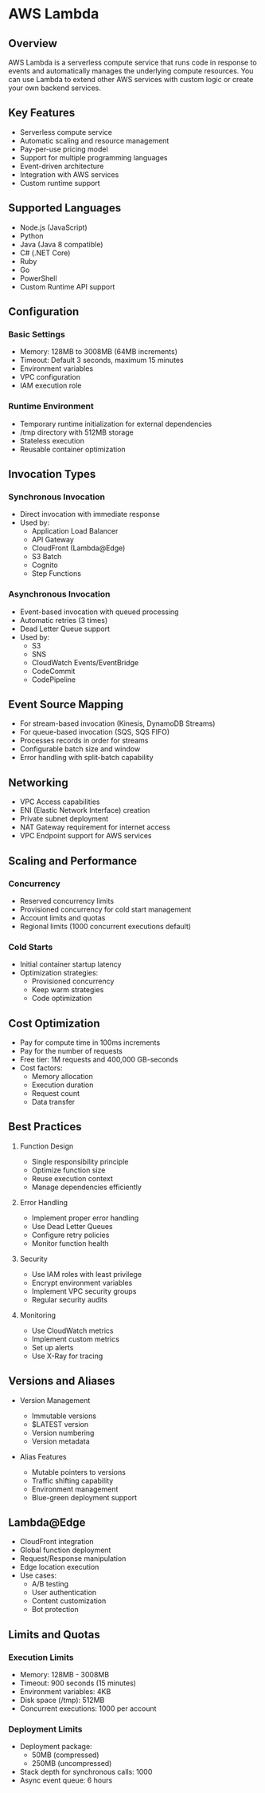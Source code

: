 # AWS Lambda

## Overview

AWS Lambda is a serverless compute service that runs code in response to events and automatically manages the underlying compute resources. You can use Lambda to extend other AWS services with custom logic or create your own backend services.

## Key Features
- Serverless compute service
- Automatic scaling and resource management
- Pay-per-use pricing model
- Support for multiple programming languages
- Event-driven architecture
- Integration with AWS services
- Custom runtime support

## Supported Languages
- Node.js (JavaScript)
- Python
- Java (Java 8 compatible)
- C# (.NET Core)
- Ruby
- Go
- PowerShell
- Custom Runtime API support

## Configuration

### Basic Settings
- Memory: 128MB to 3008MB (64MB increments)
- Timeout: Default 3 seconds, maximum 15 minutes
- Environment variables
- VPC configuration
- IAM execution role

### Runtime Environment
- Temporary runtime initialization for external dependencies
- /tmp directory with 512MB storage
- Stateless execution
- Reusable container optimization

## Invocation Types

### Synchronous Invocation
- Direct invocation with immediate response
- Used by:
  - Application Load Balancer
  - API Gateway
  - CloudFront (Lambda@Edge)
  - S3 Batch
  - Cognito
  - Step Functions

### Asynchronous Invocation
- Event-based invocation with queued processing
- Automatic retries (3 times)
- Dead Letter Queue support
- Used by:
  - S3
  - SNS
  - CloudWatch Events/EventBridge
  - CodeCommit
  - CodePipeline

## Event Source Mapping
- For stream-based invocation (Kinesis, DynamoDB Streams)
- For queue-based invocation (SQS, SQS FIFO)
- Processes records in order for streams
- Configurable batch size and window
- Error handling with split-batch capability

## Networking
- VPC Access capabilities
- ENI (Elastic Network Interface) creation
- Private subnet deployment
- NAT Gateway requirement for internet access
- VPC Endpoint support for AWS services

## Scaling and Performance
### Concurrency
- Reserved concurrency limits
- Provisioned concurrency for cold start management
- Account limits and quotas
- Regional limits (1000 concurrent executions default)

### Cold Starts
- Initial container startup latency
- Optimization strategies:
  - Provisioned concurrency
  - Keep warm strategies
  - Code optimization

## Cost Optimization
- Pay for compute time in 100ms increments
- Pay for the number of requests
- Free tier: 1M requests and 400,000 GB-seconds
- Cost factors:
  - Memory allocation
  - Execution duration
  - Request count
  - Data transfer

## Best Practices
1. Function Design
   - Single responsibility principle
   - Optimize function size
   - Reuse execution context
   - Manage dependencies efficiently

2. Error Handling
   - Implement proper error handling
   - Use Dead Letter Queues
   - Configure retry policies
   - Monitor function health

3. Security
   - Use IAM roles with least privilege
   - Encrypt environment variables
   - Implement VPC security groups
   - Regular security audits

4. Monitoring
   - Use CloudWatch metrics
   - Implement custom metrics
   - Set up alerts
   - Use X-Ray for tracing

## Versions and Aliases
- Version Management
  - Immutable versions
  - $LATEST version
  - Version numbering
  - Version metadata

- Alias Features
  - Mutable pointers to versions
  - Traffic shifting capability
  - Environment management
  - Blue-green deployment support

## Lambda@Edge
- CloudFront integration
- Global function deployment
- Request/Response manipulation
- Edge location execution
- Use cases:
  - A/B testing
  - User authentication
  - Content customization
  - Bot protection

## Limits and Quotas
### Execution Limits
- Memory: 128MB - 3008MB
- Timeout: 900 seconds (15 minutes)
- Environment variables: 4KB
- Disk space (/tmp): 512MB
- Concurrent executions: 1000 per account

### Deployment Limits
- Deployment package:
  - 50MB (compressed)
  - 250MB (uncompressed)
- Stack depth for synchronous calls: 1000
- Async event queue: 6 hours